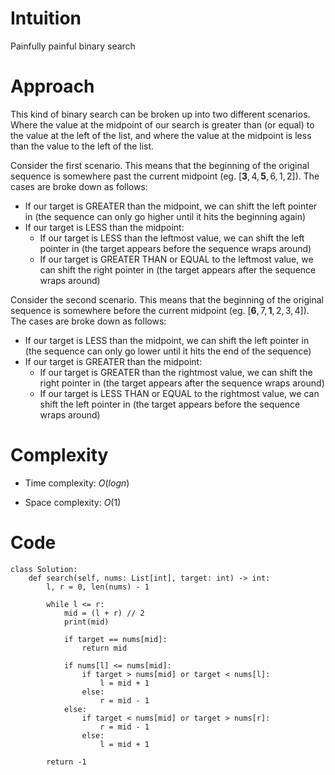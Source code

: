 # Intuition
Painfully painful binary search

# Approach
This kind of binary search can be broken up into two different scenarios. Where the value at the midpoint of our search is greater than (or equal) to the value at the left of the list, and where the value at the midpoint is less than the value to the left of the list.

Consider the first scenario. This means that the beginning of the original sequence is somewhere past the current midpoint (eg. $[\textbf{3},4,\textbf{5},6,1,2]$). The cases are broke down as follows: 

- If our target is GREATER than the midpoint, we can shift the left pointer in (the sequence can only go higher until it hits the beginning again)
- If our target is LESS than the midpoint:
    - If our target is LESS than the leftmost value, we can shift the left pointer in (the target appears before the sequence wraps around)  
    - If our target is GREATER THAN or EQUAL to the leftmost value, we can shift the right pointer in (the target appears after the sequence wraps around)  

Consider the second scenario. This means that the beginning of the original sequence is somewhere before the current midpoint (eg. $[\textbf{6},7,\textbf{1},2,3,4]$). The cases are broke down as follows: 

- If our target is LESS than the midpoint, we can shift the left pointer in (the sequence can only go lower until it hits the end of the sequence)
- If our target is GREATER than the midpoint:
    - If our target is GREATER than the rightmost value, we can shift the right pointer in (the target appears after the sequence wraps around)  
    - If our target is LESS THAN or EQUAL to the rightmost value, we can shift the left pointer in (the target appears before the sequence wraps around)  

# Complexity
- Time complexity: $O(logn)$
<!-- Add your time complexity here, e.g. $$O(n)$$ -->

- Space complexity: $O(1)$
<!-- Add your space complexity here, e.g. $$O(n)$$ -->

# Code
```python3
class Solution:
    def search(self, nums: List[int], target: int) -> int:
        l, r = 0, len(nums) - 1

        while l <= r:
            mid = (l + r) // 2
            print(mid)

            if target == nums[mid]:
                return mid

            if nums[l] <= nums[mid]:
                if target > nums[mid] or target < nums[l]:
                    l = mid + 1
                else:
                    r = mid - 1
            else:
                if target < nums[mid] or target > nums[r]:
                    r = mid - 1
                else:
                    l = mid + 1

        return -1 
            
```
